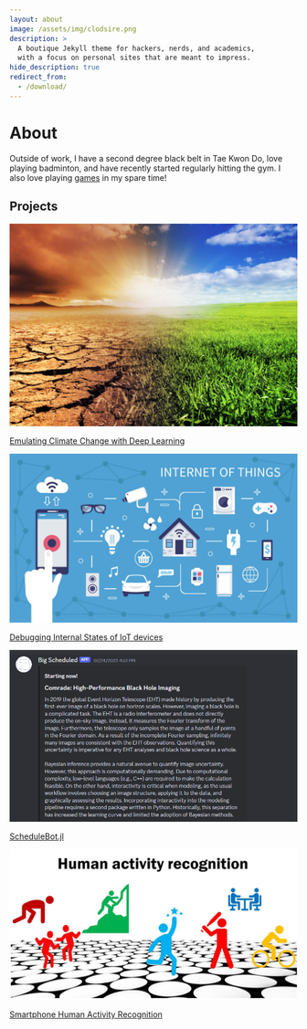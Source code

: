 ```yaml
---
layout: about
image: /assets/img/clodsire.png
description: >
  A boutique Jekyll theme for hackers, nerds, and academics,
  with a focus on personal sites that are meant to impress.
hide_description: true
redirect_from:
  - /download/
---
```


# About

<!--author-->

Outside of work, I have a second degree black belt in Tae Kwon Do, love playing badminton, and have recently started regularly hitting the gym. I also love playing [games](/games/) in my spare time!

## Projects
<div id = "my-project-cards">
<div id = "project-cards">
    <a href = "https://projects/data science/Capstone" class = "project-card">
    <div class = "project-card-border"></div>
    <div class = "project-card-content"><img src="\assets\img\climate.png" alt="Climate Bench Report Preview"><p>Emulating Climate Change with Deep Learning</p></div>
    </a>
    <a href = "https://projects/data science/IoT" class = "project-card">
    <div class = "project-card-border"></div>
    <div class = "project-card-content"><img src="\assets\img\iot.png" alt="IOT"><p>Debugging Internal States of IoT devices</p></div>
    </a>
    <a href = "https://projects/coding/ScheduleBot" class = "project-card">
    <div class = "project-card-border"></div>
    <div class = "project-card-content"><img src="\assets\img\schedulebot.png" alt="ScheduleBot"><p>ScheduleBot.jl</p></div>
    </a>
    <a href = "https://projects/data science/HAR" class = "project-card">
    <div class = "project-card-border"></div>
    <div class = "project-card-content"><img src="\assets\img\har.png"><p>Smartphone Human Activity Recognition</p></div>
    </a>
</div>
</div>